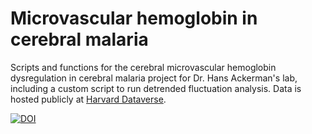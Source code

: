 # Microvascular hemoglobin in cerebral malaria
Scripts and functions for the cerebral microvascular hemoglobin dysregulation in cerebral malaria project for Dr. Hans Ackerman's lab, including a custom script to run detrended fluctuation analysis. Data is hosted publicly at [Harvard Dataverse](https://dataverse.harvard.edu/dataset.xhtml?persistentId=doi:10.7910/DVN/JQDBIM).

[![DOI](https://zenodo.org/badge/352058330.svg)](https://zenodo.org/badge/latestdoi/352058330)
